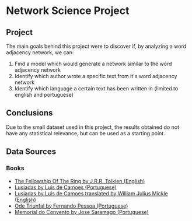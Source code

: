 # Network Science Project

## Project 
The main goals behind this project were to discover if, by analyzing a word adjacency network, we can:
1. Find a model which would generate a network similar to the word adjacency network
1. Identify which author wrote a specific text from it's word adjacency network
1. Identify which language a certain text has been written in (limited to english and portuguese)

## Conclusions
Due to the small dataset used in this project, the results obtained do not have any statistical relevance, but can be used as a starting point.

## Data Sources

### Books

* [The Fellowship Of The Ring by J.R.R. Tolkien (English)](https://github.com/ganesh-k13/shell/blob/master/test_search/www.glozman.com/TextPages/01%20-%20The%20Fellowship%20Of%20The%20Ring.txt)
* [Lusiadas by Luis de Camoes (Portuguese)](https://github.com/rlafuente/textan/blob/master/sources/antero.txt)
* [Lusiadas by Luis de Camoes translated by William Julius Mickle (English)](https://www.gutenberg.org/files/32528/32528-h/32528-h.htm)
* [Ode Triunfal by Fernando Pessoa (Portuguese)](http://arquivopessoa.net/textos/2459)
* [Memorial do Convento by Jose Saramago (Portuguese)](https://docs.google.com/document/d/1vbG6B-OmWxcj1KaXeckznkoJWgtA5QprtyBucAQBtJM/edit?pli=1)
